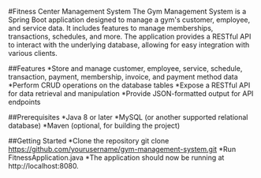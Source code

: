 #Fitness Center Management System
The Gym Management System is a Spring Boot application designed to manage a gym's customer, employee, and service data. It includes features to manage memberships, transactions, schedules, and more. The application provides a RESTful API to interact with the underlying database, allowing for easy integration with various clients.

##Features
*Store and manage customer, employee, service, schedule, transaction, payment, membership, invoice, and payment method data
*Perform CRUD operations on the database tables
*Expose a RESTful API for data retrieval and manipulation
*Provide JSON-formatted output for API endpoints

##Prerequisites
*Java 8 or later
*MySQL (or another supported relational database)
*Maven (optional, for building the project)

##Getting Started
*Clone the repository
 git clone https://github.com/yourusername/gym-management-system.git
*Run FitnessApplication.java
*The application should now be running at http://localhost:8080.


